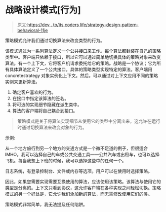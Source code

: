 # 战略设计模式[行为]

> 原文:[https://dev . to/its coders life/strategy-design-pattern-behavioral-11je](https://dev.to/itscoderslife/strategy-design-pattern-behavioral-11je)

策略模式允许我们通过切换算法来改变类型的行为。

该模式通过为一系列算法定义一个公共接口来工作。每个算法都封装在自己的策略类型中。客户端只依赖于接口，所以它可以通过简单地切换具体的策略对象来改变算法。有一个上下文，它将客户机请求委托给它的策略。战略是一个协议；它为所有具体算法定义了一个公共接口。具体的策略类型实现特定的算法。客户端用 concretestrategy 对象实例化上下文。然后，可以通过对上下文应用不同的策略实例来更新算法。

1.  确定客户喜欢的行为。
2.  在接口中指定该算法的签名。
3.  将可选的实现细节隐藏在派生类中。
4.  算法的客户端将自己耦合到接口。

> 策略模式是关于将算法实现细节从使用它的类型中分离出来。这允许在运行时通过切换算法来改变对象的行为。

示例:

从一个地方旅行到另一个地方的交通方式是一个微不足道的例子，但很适合 IMHO。我可以选择自己的车或公共交通工具——公共汽车或出租车，也可以选择飞机。每当我想上下班的时候，我可以选择这些中的任何一个。

日志系统，有登录控制台、文件或内存等选项。用户可以在使用时选择策略。

因此，如果您需要实现需要互换使用的算法，应该使用该策略。该算法与使用它的类型是分离的。上下文只看到协议，这允许客户端在各种实现之间轻松切换。策略模式的另一个好处是，它允许我们添加新的算法，而无需修改使用它们的类。

策略模式非常简单，我无法提及任何陷阱。